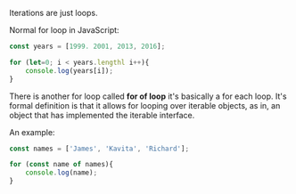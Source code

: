 Iterations are just loops.

Normal for loop in JavaScript:

```js
const years = [1999. 2001, 2013, 2016];

for (let=0; i < years.lengthl i++){
    console.log(years[i]);
}
```

There is another for loop called **for of loop** it's basically a for each loop. It's formal definition is that it allows for looping over iterable objects, as in, an object that has implemented the iterable interface.

An example:

```js
const names = ['James', 'Kavita', 'Richard'];

for (const name of names){
    console.log(name);
}
```